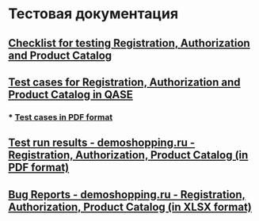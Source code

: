 # Тестовая документация
## [Checklist for testing Registration, Authorization and Product Catalog](https://docs.google.com/spreadsheets/d/1zunaAE2XpnfzdT8U_1XdnfUiEhkHVWpbgTDZzUKBjnw/edit?usp=sharing)
## [Test cases for Registration, Authorization and Product Catalog in QASE](https://app.qase.io/project/G101?previewMode=side&suite=8&tab=properties)
### * [Test cases in PDF format](https://github.com/imurashev/docs/blob/main/Test%20cases%20for%20Registration%2C%20Authorization%20and%20Product%20Catalog%20in%20QASE.pdf)
## [Test run results - demoshopping.ru - Registration, Authorization, Product Catalog (in PDF format)](https://github.com/imurashev/docs/blob/main/Test%20run%20results%20-%20demoshopping.ru%20-%20Registration%2C%20Authorization%2C%20Product%20Catalog.pdf)
## [Bug Reports - demoshopping.ru - Registration, Authorization, Product Catalog (in XLSX format)](https://github.com/imurashev/docs/blob/main/Bug%20Reports%20-%20demoshopping.ru_%20Registration%2C%20Authorization%2C%20Product%20Catalog.xlsx)
